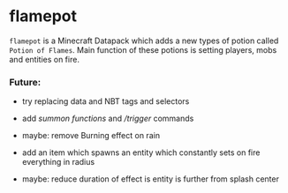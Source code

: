 # flamepot

`flamepot` is a Minecraft Datapack which adds a new types of potion called `Potion of Flames`. Main function of these potions is setting players, mobs and entities on fire.

### Future:

- try replacing data and NBT tags and selectors

- add *summon functions* and */trigger* commands

- maybe: remove Burning effect on rain

- add an item which spawns an entity which constantly sets on fire everything in radius

- maybe: reduce duration of effect is entity is further from splash center
